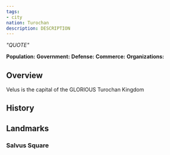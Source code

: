 ```yaml
---
tags:
- city
nation: Turochan
description: DESCRIPTION
---
```

*"QUOTE"*

**Population:**
**Government:**
**Defense:**
**Commerce:**
**Organizations:**

## Overview
Velus is the capital of the GLORIOUS Turochan Kingdom
## History

## Landmarks
### Salvus Square